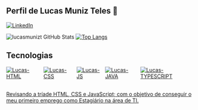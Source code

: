 ## Perfil de Lucas Muniz Teles 🙂


[![LinkedIn](https://img.shields.io/badge/LinkedIn-0077B5?style=for-the-badge&logo=linkedin&logoColor=white)](www.linkedin.com/in/lucas-muniz-1b001a218)


![lucasmunizt GitHub Stats](https://github-readme-stats.vercel.app/api?username=lucasmunizt&show_icons=true&theme=tokyonight&include_all_commits=true&count_private=true)
[![Top Langs](https://github-readme-stats.vercel.app/api/top-langs/?username=lucasmunizt)](https://github.com/anuraghazra/github-readme-stats)

## Tecnologias

<body>
<div align="center" style="display:flex; justify-content: space-between;">
  <a href="https://github.com/lucasmunizt">
</div>
<div style="display:flex; justify-content: space-between;"><br>
<img align="center" alt="Lucas-HTML" src="https://img.shields.io/badge/HTML5-E34F26?style=for-the-badge&logo=html5&logoColor=white"/>
<img align="center" alt="Lucas-CSS" src="https://img.shields.io/badge/css3-%231572B6.svg?style=for-the-badge&logo=css3&logoColor=white"/>
<img align="center" alt="Lucas-JS" src="https://img.shields.io/badge/JavaScript-F7DF1E?style=for-the-badge&logo=javascript&logoColor=white"/>
<img align="center" alt="Lucas-JAVA" src="https://img.shields.io/badge/Java-ED8B00?style=for-the-badge&logo=openjdk&logoColor=white"/>
<img align="center" alt="Lucas-TYPESCRIPT" src="https://img.shields.io/badge/TypeScript-007ACC?style=for-the-badge&logo=typescript&logoColor=white"/>
</div><br/>
 </body>
    
    
Revisando a tríade HTML, CSS e JavaScript; com o objetivo de conseguir o meu primeiro emprego como Estagiário na área de TI.
